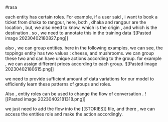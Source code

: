 #rasa 

each entity has certain roles. For example, if a user said , i want to book a ticket from dhaka to rangpur, here, both , dhaka and rangpur are the location , but, we also need to know, which is the origin , and which is the destination . so , we need to annotate this in the training data
![[Pasted image 20230402180827.png]]

also , we can group entities. here in the following examples, we can see, the toppings entity has two values : cheese, and mushrooms. we can group these  two and can have unique actions according to the group. for example , we can assign different prices according to each group. 
![[Pasted image 20230402180615.png]]

we need to provide sufficient amount of data variations for our model to efficiently learn these  patterns of groups and roles.

Also , entity roles can be used to change the flow of conversation .
![[Pasted image 20230402181318.png]]

we just need to add the flow into the [[STORIES]] file, and there , we can access the entities role and make the action accordingly. 